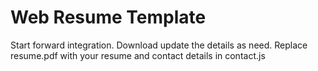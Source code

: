 # Web Resume Template

Start forward integration. Download update the details as need. Replace resume.pdf with your resume and contact details in contact.js


